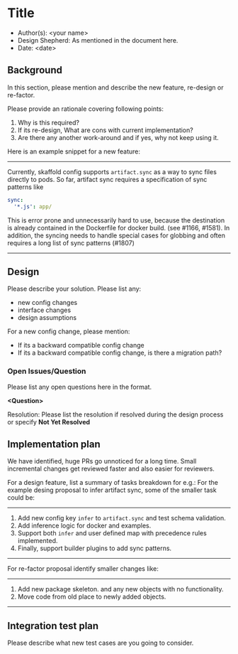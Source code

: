 # Title

* Author(s): \<your name\>
* Design Shepherd: As mentioned in the document here.
* Date: \<date\>

## Background

In this section, please mention and describe the new feature, re-design
or re-factor.

Please provide an rationale covering following points:

1. Why is this required?
2. If its re-design, What are cons with current implementation?
3. Are there any another work-around and if yes, why not keep using it.

Here is an example snippet for a new feature:

___
Currently, skaffold config supports `artifact.sync` as a way to sync files
directly to pods. So far, artifact sync requires a specification of sync
patterns like

```yaml
sync:
  '*.js': app/
```

This is error prone and unnecessarily hard to use, because the destination is
already contained in the Dockerfile for docker build. (see #1166, #1581).
In addition, the syncing needs to handle special cases for globbing and often
requires a long list of sync patterns (#1807)
___

## Design

Please describe your solution. Please list any:

* new config changes
* interface changes
* design assumptions

For a new config change, please mention:

* If its a backward compatible config change
* If its a backward compatible config change, is there a migration path?

### Open Issues/Question

Please list any open questions here in the format.

**\<Question\>**

Resolution: Please list the resolution if resolved during the design process or
specify __Not Yet Resolved__

## Implementation plan
We have identified, huge PRs go unnoticed for a long time. Small incremental
changes get reviewed faster and also easier for reviewers.

For a design feature, list a summary of tasks breakdown for e.g.:
For the example desing proposal to infer artifact sync, some of the smaller task
could be:
___

1. Add new config key `infer` to `artifact.sync` and test schema validation.
2. Add inference logic for docker and examples.
3. Support both `infer` and user defined map with precedence rules implemented.
4. Finally, support builder plugins to add sync patterns.
___

For re-factor proposal identify smaller changes like:
___

1. Add new package skeleton. and any new objects with no functionality.
2. Move code from old place to newly added objects.

___

## Integration test plan

Please describe what new test cases are you going to consider.
